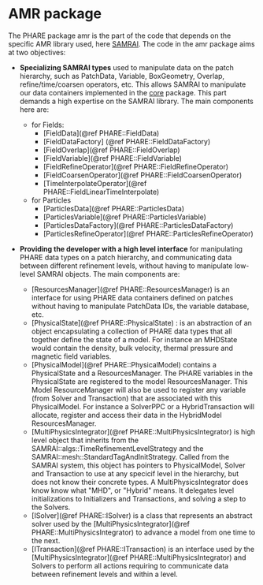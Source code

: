 # AMR package

The PHARE package amr is the part of the code that depends on the specific AMR library used, here [SAMRAI](https://github.com/LLNL/SAMRAI).
The code in the amr package aims at two objectives:

- **Specializing SAMRAI types** used to manipulate data on the patch hierarchy, such as PatchData, Variable, BoxGeometry, Overlap, refine/time/coarsen operators, etc. This allows SAMRAI to manipulate our data containers implemented in the [core](md_core.html) package. This part demands a high expertise on the SAMRAI library. The main components here are:

	- for Fields:
		- [FieldData](@ref PHARE::FieldData)
		- [FieldDataFactory] (@ref PHARE::FieldDataFactory)
		- [FieldOverlap](@ref PHARE::FieldOverlap)
		- [FieldVariable](@ref PHARE::FieldVariable)
		- [FieldRefineOperator](@ref PHARE::FieldRefineOperator)
		- [FieldCoarsenOperator](@ref PHARE::FieldCoarsenOperator)
		- [TimeInterpolateOperator](@ref PHARE::FieldLinearTimeInterpolate)
	- for Particles
		- [ParticlesData](@ref PHARE::ParticlesData)
		- [ParticlesVariable](@ref PHARE::ParticlesVariable)
		- [ParticlesDataFactory](@ref PHARE::ParticlesDataFactory)
		- [ParticlesRefineOperator](@ref PHARE::ParticlesRefineOperator)



- **Providing the developer with a high level interface** for manipulating PHARE data types on a patch hierarchy, and communicating data between different refinement levels, without having to manipulate low-level SAMRAI objects. The main components are:

	- [ResourcesManager](@ref PHARE::ResourcesManager) is an interface for using PHARE data containers defined on patches without having to manipulate PatchData IDs, the variable database, etc. 
	- [PhysicalState](@ref PHARE::PhysicalState) : is an abstraction of an object encapsulating a collection of PHARE data types that all together define the state of a model. For instance an MHDState would contain the density, bulk velocity, thermal pressure and magnetic field variables.
	- [PhysicalModel](@ref PHARE::PhysicalModel) contains a PhysicalState and a ResourcesManager. The PHARE variables in the PhysicalState are registered to the model ResourcesManager. This Model ResourceManager will also be used to register any variable (from Solver and Transaction) that are associated with this PhysicalModel. For instance a SolverPPC or a HybridTransaction will allocate, register and access their data in the HybridModel ResourcesManager.
	- [MultiPhysicsIntegrator](@ref PHARE::MultiPhysicsIntegrator) is high level object that inherits from the SAMRAI::algs::TimeRefinementLevelStrategy and the SAMRAI::mesh::StandardTagAndInitStrategy. Called from the SAMRAI system, this object has pointers to PhysicalModel, Solver and Transaction to use at any specicif level in the hierarchy, but does not know their concrete types. A MultiPhysicsIntegrator does know know what "MHD", or "Hybrid" means. It delegates level initializations to Initializers and Transactions, and solving a step to the Solvers.
	- [ISolver](@ref PHARE::ISolver) is a class that represents an abstract solver used by the [MultiPhysicsIntegrator](@ref PHARE::MultiPhysicsIntegrator) to advance a model from one time to the next. 
	- [ITransaction](@ref PHARE::ITransaction) is an interface used by the [MultiPhysicsIntegrator](@ref PHARE::MultiPhysicsIntegrator) and Solvers to perform all actions requiring to communicate data between refinement levels and within a level.



